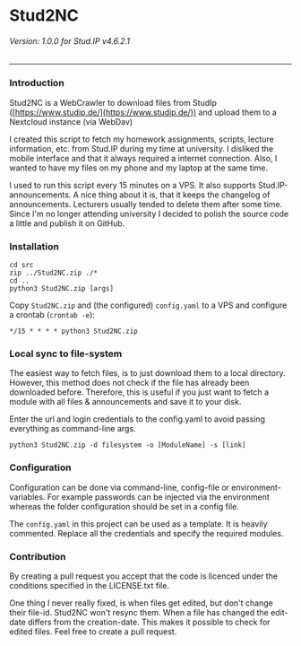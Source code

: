 # Stud2NC
###### Version: 1.0.0 for Stud.IP v4.6.2.1

---
### Introduction
Stud2NC is a WebCrawler to download files from 
StudIp ([https://www.studip.de/](https://www.studip.de/)) 
and upload them to a Nextcloud instance (via WebDav)

I created this script to fetch my homework assignments, 
scripts, lecture information, etc. from Stud.IP during my 
time at university. I disliked the mobile interface and that it 
always required a internet connection. Also, I wanted to 
have my files on my phone and my laptop at the same time.

I used to run this script every 15 minutes on a VPS. 
It also supports Stud.IP-announcements. A nice thing about it is,
that it keeps the changelog of announcements. 
Lecturers usually tended to delete them after some time.
Since I'm no longer attending university I decided to polish the
source code a little and publish it on GitHub.

### Installation
```
cd src
zip ../Stud2NC.zip ./*
cd ..
python3 Stud2NC.zip [args]
```
Copy `Stud2NC.zip` and (the configured) `config.yaml` to a VPS and configure a
crontab (`crontab -e`):
```
*/15 * * * * python3 Stud2NC.zip
```

### Local sync to file-system
The easiest way to fetch files, is to just download them to 
a local directory. However, this method does not check if
the file has already been downloaded before. Therefore,
this is useful if you just want to fetch a module with all 
files & announcements and save it to your disk.

Enter the url and login credentials to the config.yaml
to avoid passing everything as command-line args.

```
python3 Stud2NC.zip -d filesystem -o [ModuleName] -s [link]
```

### Configuration
Configuration can be done via command-line, config-file 
or environment-variables. For example passwords can be 
injected via the environment whereas the folder configuration 
should be set in a config file.

The `config.yaml` in this project can be used as a template.
It is heavily commented. Replace all the credentials and 
specify the required modules.

### Contribution
By creating a pull request you accept that the code is 
licenced under the conditions specified in the LICENSE.txt file.

One thing I never really fixed, is when files get edited, but
don't change their file-id. Stud2NC won't resync them. 
When a file has changed the edit-date differs from the creation-date.
This makes it possible to check for edited files. Feel free to create
a pull request.